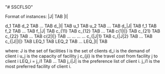 "# SSCFLSO"

Format of instances:
|J| TAB |I|

d_1 TAB d_2 TAB ... TAB d_|I| TAB
u_1 TAB u_2 TAB ... TAB d_|J| TAB
f_1 TAB f_2 TAB ... TAB f_|J| TAB
c_{11} TAB c_{12} TAB ... TAB c{1|I|} TAB
c_{21} TAB c_{22} TAB ... TAB c{2|I|} TAB
    ...     ...     ...     ...
c_{|J|1} TAB c_{|J|2} TAB ... TAB c_{|J||I|} TAB
LEQ_1 TAB
LEQ_2 TAB
...
LEQ_|I| TAB

where:
J is the set of facilities
I is the set of clients
d_i is the demand of client i
u_j is the capacity of facility j
c_{ji} is the travel cost from facility j to client i
LEQ_i = j_i1 TAB ... TAB j_i|J| is the preference list of client i. j_i1 is the most preferred facility of client i.  

